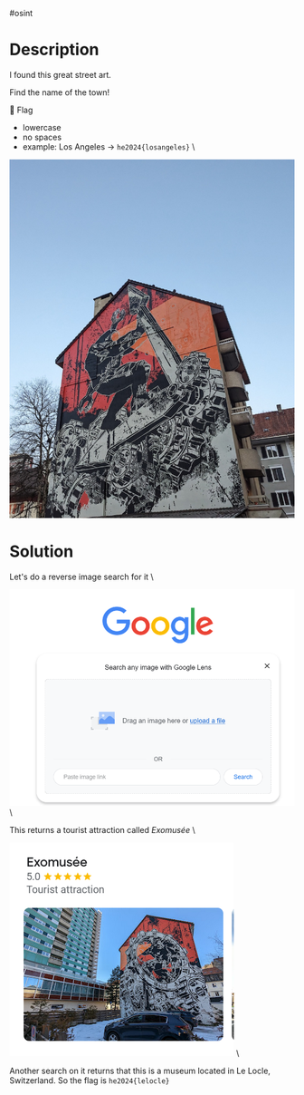 #osint 
# Description
I found this great street art.

Find the name of the town!

🚩 Flag

- lowercase
- no spaces
- example: Los Angeles -> `he2024{losangeles}`
\

![](../Screenshots/streetart(1).jpg)

# Solution
Let's do a reverse image search for it
\

![](../Screenshots/Pasted%20image%2020240331134411.png)
\

This returns a tourist attraction called *Exomusée*
\

![Exomusée](../Screenshots/Pasted%20image%2020240331134521.png)
\

Another search on it returns that this is a museum located in Le Locle, Switzerland. So the flag is `he2024{lelocle}`